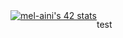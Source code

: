 <div style="display: flex; flex-direction: row;justify-content: flex_end">
  <a  href="https://github.com/oakoudad/badge42"><img src="https://badge.mediaplus.ma/black/mel-aini" alt="mel-aini's 42 stats" /></a>
  <p>test</p>
</div>
